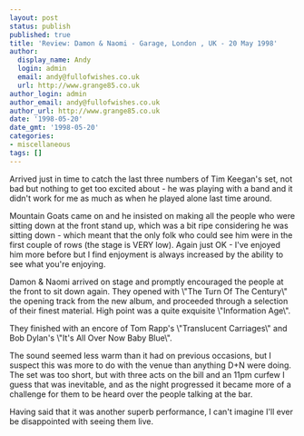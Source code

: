 ```yaml
---
layout: post
status: publish
published: true
title: 'Review: Damon & Naomi - Garage, London , UK - 20 May 1998'
author:
  display_name: Andy
  login: admin
  email: andy@fullofwishes.co.uk
  url: http://www.grange85.co.uk
author_login: admin
author_email: andy@fullofwishes.co.uk
author_url: http://www.grange85.co.uk
date: '1998-05-20'
date_gmt: '1998-05-20'
categories:
- miscellaneous
tags: []
---
```

<p>Arrived just in time to catch the last three numbers of Tim Keegan's set, not bad but nothing to get too excited about - he was playing with a band and it didn't work for me as much as when he played alone last time around.</p>
<p>Mountain Goats came on and he insisted on making all the people who were sitting down at the front stand up, which was a bit ripe considering he was sitting down - which meant that the only folk who could see him were in the first couple of rows (the stage is VERY low). Again just OK - I've enjoyed him more before but I find enjoyment is always increased by the ability to see what you're enjoying.</p>
<p>Damon & Naomi arrived on stage and promptly encouraged the people at the front to sit down again. They opened with \"The Turn Of The Century\" the opening track from the new album, and proceeded through a selection of their finest material. High point was a quite exquisite \"Information Age\".</p>
<p>They finished with an encore of Tom Rapp's \"Translucent Carriages\" and Bob Dylan's \"It's All Over Now Baby Blue\".</p>
<p>The sound seemed less warm than it had on previous occasions, but I suspect this was more to do with the venue than anything D+N were doing. The set was too short, but with three acts on the bill and an 11pm curfew I guess that was inevitable, and as the night progressed it became more of a challenge for them to be heard over the people talking at the bar.</p>
<p>Having said that it was another superb performance, I can't imagine I'll ever be disappointed with seeing them live.</p>
